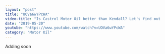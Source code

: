 ```yaml
---
layout: "post"
title: "UOVa6wYPcWA"
video-title: "Is Castrol Motor Oil better than Kendall? Let's find out!"
date: "2019-05-20"
youtube: "https://www.youtube.com/watch?v=UOVa6wYPcWA"
category: "Motor Oil"
---
```

<div class="space-y-1"><p class="text-gray-400">Adding soon</p></div>
